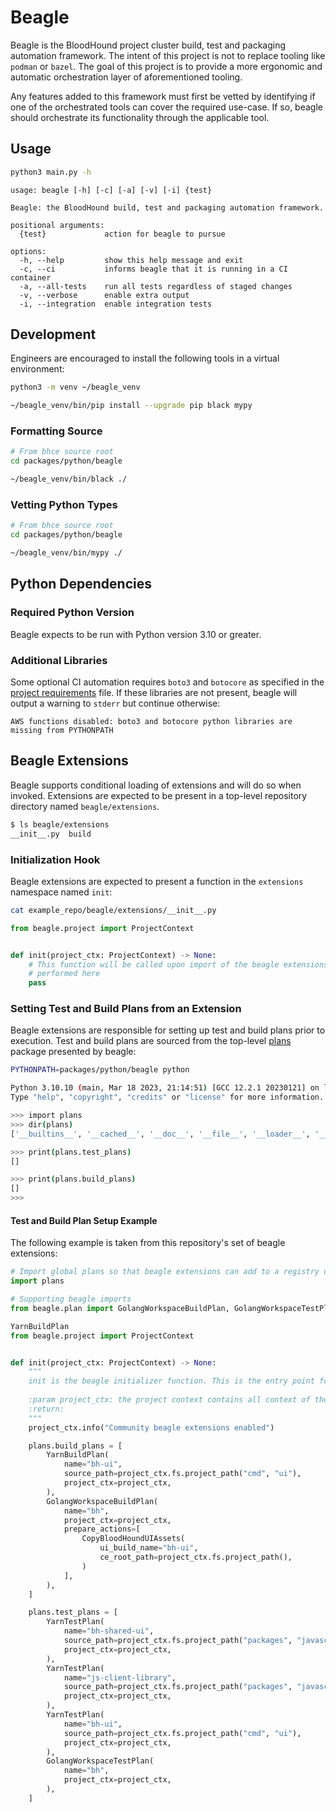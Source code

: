 # Beagle

Beagle is the BloodHound project cluster build, test and packaging automation framework. The intent of this project is
not to replace tooling like `podman` or `bazel`. The goal of this project is to provide a more ergonomic and automatic
orchestration layer of aforementioned tooling.

Any features added to this framework must first be vetted by identifying if one of the orchestrated tools can cover the
required use-case. If so, beagle should orchestrate its functionality through the applicable tool.

## Usage

```bash
python3 main.py -h 
```

```text
usage: beagle [-h] [-c] [-a] [-v] [-i] {test}

Beagle: the BloodHound build, test and packaging automation framework.

positional arguments:
  {test}             action for beagle to pursue

options:
  -h, --help         show this help message and exit
  -c, --ci           informs beagle that it is running in a CI container
  -a, --all-tests    run all tests regardless of staged changes
  -v, --verbose      enable extra output
  -i, --integration  enable integration tests
```

## Development

Engineers are encouraged to install the following tools in a virtual environment:

```bash
python3 -m venv ~/beagle_venv

~/beagle_venv/bin/pip install --upgrade pip black mypy
```

### Formatting Source

```bash
# From bhce source root
cd packages/python/beagle

~/beagle_venv/bin/black ./ 
```

### Vetting Python Types

```bash
# From bhce source root
cd packages/python/beagle

~/beagle_venv/bin/mypy ./ 
```

## Python Dependencies

### Required Python Version

Beagle expects to be run with Python version 3.10 or greater.

### Additional Libraries

Some optional CI automation requires `boto3` and `botocore` as specified in the [project requirements](requirements.txt)
file. If these libraries are not present, beagle will output a warning to `stderr` but continue otherwise:

```text
AWS functions disabled: boto3 and botocore python libraries are missing from PYTHONPATH
```

## Beagle Extensions

Beagle supports conditional loading of extensions and will do so when invoked. Extensions are expected to be present in
a top-level repository directory named `beagle/extensions`.

```bash
$ ls beagle/extensions
__init__.py  build
```

### Initialization Hook

Beagle extensions are expected to present a function in the `extensions` namespace named `init`:

```bash
cat example_repo/beagle/extensions/__init__.py
```

```python
from beagle.project import ProjectContext


def init(project_ctx: ProjectContext) -> None:
    # This function will be called upon import of the beagle extensions package. Any additional wire-up may be
    # performed here 
    pass
```

### Setting Test and Build Plans from an Extension

Beagle extensions are responsible for setting up test and build plans prior to execution. Test and build plans are
sourced from the top-level [plans](packages/python/beagle/plans) package presented by beagle:

```bash
PYTHONPATH=packages/python/beagle python

Python 3.10.10 (main, Mar 18 2023, 21:14:51) [GCC 12.2.1 20230121] on linux
Type "help", "copyright", "credits" or "license" for more information.

>>> import plans
>>> dir(plans)
['__builtins__', '__cached__', '__doc__', '__file__', '__loader__', '__name__', '__package__', '__path__', '__spec__', 'build_plans', 'test_plans']

>>> print(plans.test_plans)
[]

>>> print(plans.build_plans)
[]
>>>
```

#### Test and Build Plan Setup Example

The following example is taken from this repository's set of beagle extensions:

```python
# Import global plans so that beagle extensions can add to a registry of prepared plans available to run
import plans

# Supporting beagle imports
from beagle.plan import GolangWorkspaceBuildPlan, GolangWorkspaceTestPlan, CopyBloodHoundUIAssets, YarnTestPlan,

YarnBuildPlan
from beagle.project import ProjectContext


def init(project_ctx: ProjectContext) -> None:
    """
    init is the beagle initializer function. This is the entry point for these particular extensions.
    
    :param project_ctx: the project context contains all context of the beagle environment, runtime and project files
    :return:
    """
    project_ctx.info("Community beagle extensions enabled")

    plans.build_plans = [
        YarnBuildPlan(
            name="bh-ui",
            source_path=project_ctx.fs.project_path("cmd", "ui"),
            project_ctx=project_ctx,
        ),
        GolangWorkspaceBuildPlan(
            name="bh",
            project_ctx=project_ctx,
            prepare_actions=[
                CopyBloodHoundUIAssets(
                    ui_build_name="bh-ui",
                    ce_root_path=project_ctx.fs.project_path(),
                )
            ],
        ),
    ]

    plans.test_plans = [
        YarnTestPlan(
            name="bh-shared-ui",
            source_path=project_ctx.fs.project_path("packages", "javascript", "bh-shared-ui"),
            project_ctx=project_ctx,
        ),
        YarnTestPlan(
            name="js-client-library",
            source_path=project_ctx.fs.project_path("packages", "javascript", "js-client-library"),
            project_ctx=project_ctx,
        ),
        YarnTestPlan(
            name="bh-ui",
            source_path=project_ctx.fs.project_path("cmd", "ui"),
            project_ctx=project_ctx,
        ),
        GolangWorkspaceTestPlan(
            name="bh",
            project_ctx=project_ctx,
        ),
    ]
```

